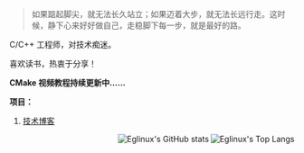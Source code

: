 > 如果踮起脚尖，就无法长久站立；如果迈着大步，就无法长远行走。这时候，静下心来好好做自己，走稳脚下每一步，就是最好的路。

C/C++ 工程师，对技术痴迷。

喜欢读书，热衷于分享！

**CMake 视频教程持续更新中......**

**项目：**

1. [技术博客](https://www.eglinux.com)

<img  align="right" src="https://github-readme-stats.vercel.app/api/top-langs/?username=elinuxer" alt="Eglinux's Top Langs"/>

<img align="right" src="https://github-readme-stats.vercel.app/api?username=eglinuxer&show_icons=true" alt="Eglinux's GitHub stats"/>
